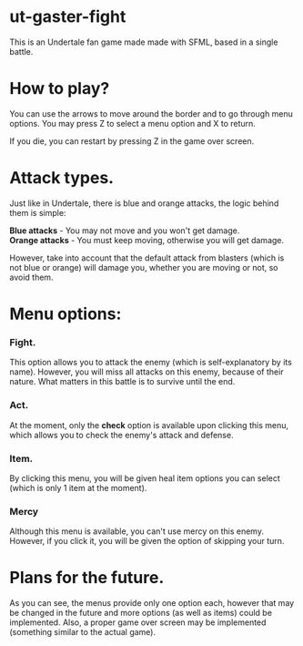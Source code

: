 # ut-gaster-fight
This is an Undertale fan game made made with SFML, based in a single battle.

# How to play?

You can use the arrows to move around the border and to go through menu options. You may press Z to select a menu option and X to return.

If you die, you can restart by pressing Z in the game over screen.

# Attack types.

Just like in Undertale, there is blue and orange attacks, the logic behind them is simple:

**Blue attacks** - You may not move and you won't get damage.</br>
**Orange attacks** - You must keep moving, otherwise you will get damage.

However, take into account that the default attack from blasters (which is not blue or orange) will damage you, whether you are moving or not, so avoid them.

# Menu options:

### Fight.
This option allows you to attack the enemy (which is self-explanatory by its name). However, you will miss all attacks on this enemy, because of their nature. What matters in this battle is to survive until the end.

### Act.
At the moment, only the **check** option is available upon clicking this menu, which allows you to check the enemy's attack and defense.

### Item.
By clicking this menu, you will be given heal item options you can select (which is only 1 item at the moment).

### Mercy
Although this menu is available, you can't use mercy on this enemy. However, if you click it, you will be given the option of skipping your turn. 

# Plans for the future.

As you can see, the menus provide only one option each, however that may be changed in the future and more options (as well as items) could be implemented. Also, a proper game over screen may be implemented (something similar to the actual game).
